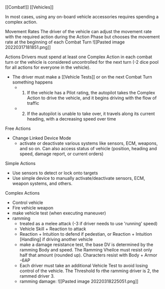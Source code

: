 [[Combat!]] [[Vehicles]]

In most cases, using any on-board vehicle accessories requires spending a complex action.

Movement Rates
The driver of the vehicle can adjust the movement rate with the required action during the Action Phase but chooses the movement rate at the beginning of each Combat Turn
![[Pasted image 20220317181851.png]]

Actions
Drivers must spend at least one Complex Action in each combat turn or  the vehicle is considered uncontrolled for the next turn (-2 dice pool for all actions for everyone in the vehicle). 
- The driver must make a [[Vehicle Tests]] or on the next Combat Turn something happens
	- 1) If the vehicle has a Pilot rating, the autopilot takes the Complex Action to drive the vehicle, and it begins driving with the flow of traffic
	- 2) If the autopilot is unable to take over, it travels along its current heading, with a decreasing speed over time

Free Actions
- Change Linked Device Mode
	- activate or deactivate various systems like sensors, ECM, weapons, and so on. Can also access status of vehicle (position, heading and speed, damage report, or current orders)

Simple Actions
- Use sensors to detect or lock onto targets
- Use simple device to manually activate/deactivate sensors, ECM, weapon systems, and others.

Complex Actions
- Control vehicle
- Fire vehicle weapon
- make vehicle test (when executing maneuver)
- ramming
	- treated as a melee attack (-3 if driver needs to use 'running' speed)
	- Vehicle Skill + Reaction to attack
	- Reaction + Intuition to defend if pedestian, or Reaction + Intuition [Handling] if driving another vehicle
	- make a damage resistance test, the base DV is determined by the ramming Body and speed. The Ramming Vheilce must resist only half that amount (rounded up). Characters resist with Body + Armor -6AP
	- Each driver must take an additional Vehicle Test to avoid losing control of the vehicle. The Threshold fo rthe ramming driver is 2, the rammed driver 3.
	- ramming damage: ![[Pasted image 20220318225051.png]]
